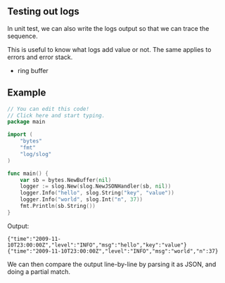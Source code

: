 ## Testing out logs

In unit test, we can also write the logs output so that we can trace the sequence.

This is useful to know what logs add value or not.
The same applies to errors and error stack.


- ring buffer


## Example

```go
// You can edit this code!
// Click here and start typing.
package main

import (
	"bytes"
	"fmt"
	"log/slog"
)

func main() {
	var sb = bytes.NewBuffer(nil)
	logger := slog.New(slog.NewJSONHandler(sb, nil))
	logger.Info("hello", slog.String("key", "value"))
	logger.Info("world", slog.Int("n", 37))
	fmt.Println(sb.String())
}
```

Output:

```
{"time":"2009-11-10T23:00:00Z","level":"INFO","msg":"hello","key":"value"}
{"time":"2009-11-10T23:00:00Z","level":"INFO","msg":"world","n":37}
```

We can then compare the output line-by-line by parsing it as JSON, and doing a partial match.
